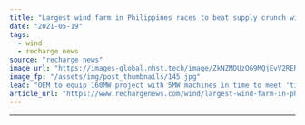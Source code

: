 ```yaml
---
title: "Largest wind farm in Philippines races to beat supply crunch with Siemens Gamesa turbines"
date: "2021-05-19"
tags: 
  - wind
  - recharge news
source: "recharge news"
image_url: "https://images-global.nhst.tech/image/ZkNZMDUzOG9MQjEvV2RERnlBL0tQb0picWZEMFBWTFpKVEZ2VzhDVGFaZz0=/nhst/binary/d1f01896fa1cf4229c9b61b5e1ea1530"
image_fp: "/assets/img/post_thumbnails/145.jpg"
lead: "OEM to equip 160MW project with 5MW machines in time to meet 'tight' energy market, says developer"
article_url: "https://www.rechargenews.com/wind/largest-wind-farm-in-philippines-races-to-beat-supply-crunch-with-siemens-gamesa-turbines/2-1-1012490"
---
```


---
